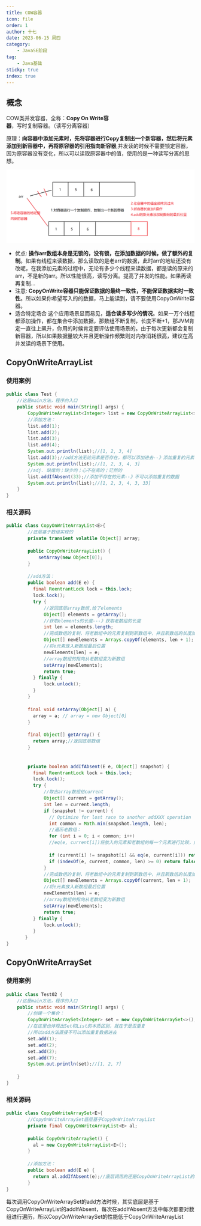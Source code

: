 ```yaml
---
title: COW容器
icon: file
order: 1
author: 十七
date: 2023-06-15 周四
category:
	- JavaSE阶段
tag:
	- Java基础
sticky: true
index: true
---
```



## 概念

COW类并发容器，全称：**Copy On Write容器**，写时复制容器。（读写分离容器）

原理：**向容器中添加元素时，先将容器进行Copy复制出一个新容器，然后将元素添加到新容器中，再将原容器的引用指向新容器**,并发读的时候不需要锁定容器，因为原容器没有变化，所以可以读取原容器中的值，使用的是一种读写分离的思想。

![](./assets/Pasted_image_20230326115002.png)

- 优点:
	**操作arr数组本身是无锁的，没有锁，在添加数据的时候，做了额外的复制**。如果有线程来读数据，那么读取的是老arr的数据，此时arr的地址还没有改呢，在我添加元素的过程中，无论有多少个线程来读数据，都是读的原来的arr，不是新的arr。所以性能很高，读写分离。提高了并发的性能。如果再读再复制...
- 注意:
	**CopyOnWrite容器只能保证数据的最终一致性，不能保证数据实时一致性**。所以如果你希望写入的的数据，马上能读到，请不要使用CopyOnWrite容器。
- 适合特定场合
	这个应用场景显而易见，**适合读多写少的情况**。如果一万个线程都添加操作，都在集合中添加数据，那数组不断复制，长度不断+1，那JVM肯定一直往上飙升，你用的时候肯定要评估使用场景的。由于每次更新都会复制新容器，所以如果数据量较大并且更新操作频繁则对内存消耗很高，建议在高并发读的场景下使用。
	
## CopyOnWriteArrayList

### 使用案例

```java
public class Test {
    //这是main方法，程序的入口
    public static void main(String[] args) {
        CopyOnWriteArrayList<Integer> list = new CopyOnWriteArrayList<>();
        //添加方法：
        list.add(1);
        list.add(2);
        list.add(3);
        list.add(4);
        System.out.println(list);//[1, 2, 3, 4]
        list.add(3);//add方法无论元素是否存在，都可以添加进去--》添加重复的元素
        System.out.println(list);//[1, 2, 3, 4, 3]
        //adj. 缺席的；缺少的；心不在焉的；茫然的
        list.addIfAbsent(33);//添加不存在的元素--》不可以添加重复的数据
        System.out.println(list);//[1, 2, 3, 4, 3, 33]
    }
}
```

### 相关源码

```java
public class CopyOnWriteArrayList<E>{
        //底层基于数组实现的
        private transient volatile Object[] array;
        
        public CopyOnWriteArrayList() {
            setArray(new Object[0]);
        }
        
        //add方法：
        public boolean add(E e) {
          final ReentrantLock lock = this.lock;
          lock.lock();
          try {
              //返回底层array数组,给了elements
              Object[] elements = getArray();
              //获取elements的长度---》获取老数组的长度
              int len = elements.length;
              //完成数组的复制，将老数组中的元素复制到新数组中，并且新数组的长度加1操作
              Object[] newElements = Arrays.copyOf(elements, len + 1);
              //将e元素放入新数组最后位置
              newElements[len] = e;
              //array数组的指向从老数组变为新数组
              setArray(newElements);
              return true;
          } finally {
              lock.unlock();
          }
        }
        
        final void setArray(Object[] a) {
          array = a; // array = new Object[0]
        }
        
        final Object[] getArray() {
          return array;//返回底层数组
        }
        
        
        private boolean addIfAbsent(E e, Object[] snapshot) {
          final ReentrantLock lock = this.lock;
          lock.lock();
          try {
              //取出array数组给current
              Object[] current = getArray();
              int len = current.length;
              if (snapshot != current) {
                // Optimize for lost race to another addXXX operation
                int common = Math.min(snapshot.length, len);
                //遍历老数组：
                for (int i = 0; i < common; i++)
                //eq(e, current[i])将放入的元素和老数组的每一个元素进行比较，如果有重复的元素，就返回false，不添加了
                
                if (current[i] != snapshot[i] && eq(e, current[i])) return false;
                if (indexOf(e, current, common, len) >= 0) return false;
              }
              //完成数组的复制，将老数组中的元素复制到新数组中，并且新数组的长度加1操作
              Object[] newElements = Arrays.copyOf(current, len + 1);
              //将e元素放入新数组最后位置
              newElements[len] = e;
              //array数组的指向从老数组变为新数组
              setArray(newElements);
              return true;
          } finally {
              lock.unlock();
          }
       }
}

```

## CopyOnWriteArraySet

### 使用案例

```java
public class Test02 {
    //这是main方法，程序的入口
    public static void main(String[] args) {
        //创建一个集合：
        CopyOnWriteArraySet<Integer> set = new CopyOnWriteArraySet<>();
        //在这里也体现出Set和List的本质区别，就在于是否重复
        //所以add方法直接不可以添加重复数据进去
        set.add(1);
        set.add(2);
        set.add(2);
        set.add(7);
        System.out.println(set);//[1, 2, 7]
        
    }
}
```

### 相关源码

```java
public class CopyOnWriteArraySet<E>{
        //CopyOnWriteArraySet底层基于CopyOnWriteArrayList
        private final CopyOnWriteArrayList<E> al;
        
        public CopyOnWriteArraySet() {
          al = new CopyOnWriteArrayList<E>();
        }
        
        //添加方法：
        public boolean add(E e) {
          return al.addIfAbsent(e);//底层调用的还是CopyOnWriteArrayList的addIfAbsent
        }
}

```

每次调用CopyOnWriteArraySet的add方法时候，其实底层是基于CopyOnWriteArrayList的addIfAbsent，每次在addIfAbsent方法中每次都要对数组进行遍历，所以CopyOnWriteArraySet的性能低于CopyOnWriteArrayList